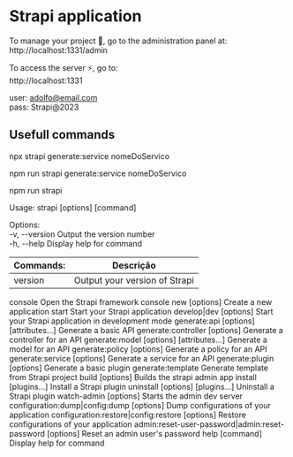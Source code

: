 # Strapi application


To manage your project 🚀, go to the administration panel at:  
http://localhost:1331/admin

To access the server ⚡️, go to:  
http://localhost:1331


user: adolfo@email.com  
pass: Strapi@2023


## Usefull commands

npx strapi generate:service nomeDoServico

npm run strapi generate:service nomeDoServico

npm run strapi

Usage: strapi [options] [command]

Options:  
  -v, --version                                             Output the version number  
  -h, --help                                                Display help for command  

| Commands:   | Descrição |
|-------------|-----------|
| version  | Output your version of Strapi |
  console                                                   Open the Strapi framework console
  new [options] <directory>                                 Create a new application
  start                                                     Start your Strapi application
  develop|dev [options]                                     Start your Strapi application in development mode
  generate:api [options] <id> [attributes...]               Generate a basic API
  generate:controller [options] <id>                        Generate a controller for an API
  generate:model [options] <id> [attributes...]             Generate a model for an API
  generate:policy [options] <id>                            Generate a policy for an API
  generate:service [options] <id>                           Generate a service for an API
  generate:plugin [options] <id>                            Generate a basic plugin
  generate:template <directory>                             Generate template from Strapi project
  build [options]                                           Builds the strapi admin app
  install [plugins...]                                      Install a Strapi plugin
  uninstall [options] [plugins...]                          Uninstall a Strapi plugin
  watch-admin [options]                                     Starts the admin dev server
  configuration:dump|config:dump [options]                  Dump configurations of your application
  configuration:restore|config:restore [options]            Restore configurations of your application
  admin:reset-user-password|admin:reset-password [options]  Reset an admin user's password
  help [command]                                            Display help for command

  